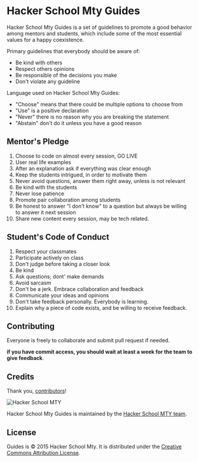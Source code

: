 # Hacker School Mty Guides

Hacker School Mty Guides is a set of guidelines to promote a good behavior among mentors and students, which include some of the most essential values for a happy coexistence.

Primary guidelines that everybody should be aware of:

* Be kind with others
* Respect others opinions
* Be responsible of the decisions you make
* Don't violate any guideline

Language used on Hacker School Mty Guides:

* "Choose" means that there could be multiple options to choose from
* "Use" is a positive declaration
* "Never" there is no reason why you are breaking the statement
* "Abstain" don't do it unless you have a good reason

## Mentor's Pledge

1. Choose to code on almost every session, GO LIVE
2. User real life examples
3. After an explanation ask if everything was clear enough
4. Keep the students intrigued, in order to motivate them
5. Never avoid questions, answer them right away, unless is not relevant
6. Be kind with the students
7. Never lose patience
8. Promote pair collaboration among students
9. Be honest to answer "I don't know" to a question but always be willing to answer it next session
10. Share new content every session, may be tech related.

## Student's Code of Conduct

1. Respect your classmates
2. Participate actively on class
3. Don't judge before taking a closer look
4. Be kind
5. Ask questions; dont' make demands
6. Avoid sarcasm
7. Don't be a jerk. Embrace collaboration and feedback
8. Communicate your ideas and opinions
9. Don't take feedback personally. Everybody is learning.
10. Explain why a piece of code exists, and be willing to receive feedback.

Contributing
------------

Everyone is freely to collaborate and submit pull request if needed.

**if you have commit access, you should wait at least a week for the team to give feedback**.


Credits
-------

Thank you, [contributors](https://github.com/hackerschoolmty/guides/graphs/contributors)!

![Hacker School MTY](https://avatars2.githubusercontent.com/u/11823082?v=3&s=200)

Hacker School Mty Guides is maintained by the [Hacker School MTY team](http://hackerschool.mx/).

License
-------

Guides is © 2015 Hacker School Mty. It is distributed under the [Creative Commons
Attribution License](http://creativecommons.org/licenses/by/3.0/).


